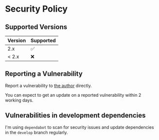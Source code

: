 # Security Policy

## Supported Versions

| Version | Supported          |
| ------- | ------------------ |
| 2.x     | :white_check_mark: |
| < 2.x   | :x:                |

## Reporting a Vulnerability

Report a vulnerability to [the author](https://about.me/davesag) directly.

You can expect to get an update on a reported vulnerability within 2 working days.

## Vulnerabilities in development dependencies

I'm using `dependabot` to scan for security issues and update dependencies in the `develop` branch regularly.
